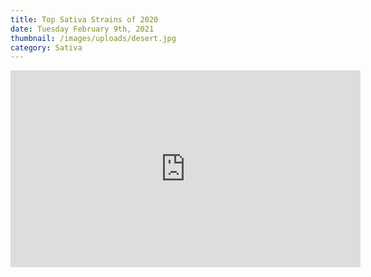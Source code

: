 ```yaml
---
title: Top Sativa Strains of 2020
date: Tuesday February 9th, 2021
thumbnail: /images/uploads/desert.jpg
category: Sativa
---
```


<iframe width="560" height="315" src="https://www.youtube.com/embed/Zy4KtD98S2c" frameborder="0" allow="accelerometer; autoplay; encrypted-media; gyroscope; picture-in-picture" allowfullscreen></iframe>